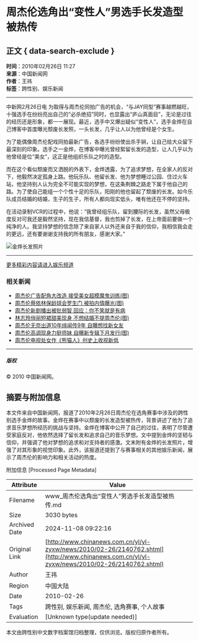 # 周杰伦选角出“变性人”男选手长发造型被热传

## 正文 { data-search-exclude }


**时间**：2010年02月26日 11:27  
**来源**：中国新闻网  
**作者**：王祎  
**标签**：跨性别、娱乐新闻

---

中新网2月26日电 为取得与周杰伦同拍广告的机会，“与JAY同型”赛事越燃越旺，十强选手在纷纷亮出自己的“必杀绝招”同时，也显露出“庐山真面目”，无论是过往的经历还是形象，都一一展现。最近，选手中又爆出疑似“变性人”，选手金烨在自己博客中首度曝光颓废长发照，一头长发，几乎让人以为他曾经是个女生。

为了能偶像周杰伦配戏同拍最新广告，各选手纷纷使出杀手锏，让自己给大众留下最深刻的印象。选手之一金烨，在博客中曝光曾经絮留长发的造型，让人几乎以为他曾经是位“美女”，这正是他组织乐队之时的造型。

而在这个看似颓废而又洒脱的外表下，金烨透露，为了追求梦想，在全家人的反对下，他毅然决定孤身上路。他玩乐队、他留长发、他为梦想睡过公园、住过火车站，他坚持别人认为完全不可能实现的梦想，在这条荆棘之路走下属于他自己的路。为了使自己能组一个个性十足的乐队，阳刚的他也留起了颓废的长发。如今乐队成员结婚的结婚，生子的生子，所有人都向现实低头，唯有他还在不停的坚持。

在活动录制VCR的过程中，他说：“我曾经组乐队，留到腰际的长发，虽然父母极度反对可我还是毅然坚持，现在我信基督，我也剪掉了长发，在上帝面前要做一个纯净的人。我坚持梦想的信念除了来自家人以外还来自于我的信仰，我相信我会走的更远，还有要谢谢支持我的所有朋友，感谢大家。”

![金烨长发照片](http://i2.chinanews.com/zwimg/01.jpg)

---

[更多精彩内容请进入娱乐频道](http://www.chinanews.com.cn/entertainment/index.shtml)

### 相关新闻

- [周杰伦广告配角大改造 接受美女超模魔鬼训练(图)](http://www.chinanews.com.cn/yl/news/2010/02-25/2138354.shtml)
- [周杰伦蔡依林保龄球会罗生门 被拍内情曝光(图)](http://www.chinanews.com.cn/yl/yl-mxzz/news/2010/02-04/2109498.shtml)
- [周杰伦新剧播出被批弱智 回应：你不笑就是有病](http://www.chinanews.com.cn/yl/yl-ypkb/news/2010/01-30/2100344.shtml)
- [林志玲俏丽短裙甜美现身 不想结婚不提周杰伦(图)](http://www.chinanews.com.cn/yl/news/2010/01-29/2099032.shtml)
- [周杰伦无奈出道10年绯闻传9年 自曝想找新女友](http://www.chinanews.com.cn/yl/news/2010/01-29/2098535.shtml)
- [周杰伦高调现身力挺师妹 自曝新专辑下月发行(图)](http://www.chinanews.com.cn/yl/yl-ytcf/news/2010/01-28/2097222.shtml)
- [周杰伦电视处女作《熊猫人》创史上收视新低](http://www.chinanews.com.cn/yl/yl-ypkb/news/2010/01-28/2096727.shtml)

---

##### 版权
© 2010 中国新闻网。

## 摘要与附加信息

<!-- tcd_abstract -->
本文件来自中国新闻网，报道了2010年2月26日周杰伦在选角赛事中涉及的跨性别选手金烨的故事。金烨在赛事中以颓废的长发造型被热传，背景讲述了他为了追求音乐梦想所经历的挑战与坚持。金烨在博客中公开了自己的过往，表明了尽管遭受家庭反对，他依然选择了留长发和追求自己的音乐梦想。文中提到金烨的坚韧与信仰，并强调了他对梦想的追求和对支持者的感激。文末附有金烨的长发照片，增强了对其形象的视觉印象。此外，该报道还提到了与赛事相关的其他娱乐新闻，展示了周杰伦的影响力和相关活动的热度。
<!-- tcd_abstract_end -->

附加信息 [Processed Page Metadata]

| Attribute       | Value                                  |
|-----------------|----------------------------------------|
| Filename        | www_周杰伦选角出“变性人”男选手长发造型被热传.md                             |
| Size            | 3030 bytes                           |
| Archived Date   | 2024-11-08 09:22:16                             |
| Original Link   | [http://www.chinanews.com.cn/yl/yl-zyxw/news/2010/02-26/2140762.shtml](http://www.chinanews.com.cn/yl/yl-zyxw/news/2010/02-26/2140762.shtml)                       |
| Author          | 王祎                               |
| Region          | 中国大陆                               |
| Date            | 2010-02-26                                 |
| Tags            | 跨性别, 娱乐新闻, 周杰伦, 选角赛事, 个人故事                                 |
| Evaluation            | [Unknown type(update needed)]                                 |
<!-- tcd_table_end -->

本文由跨性别中文数字档案馆归档整理，仅供浏览。版权归原作者所有。
